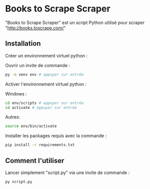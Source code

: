 # Books to Scrape Scraper

"Books to Scrape Scraper" est un script Python utilisé pour scraper "http://books.toscrape.com/"

## Installation
Créer un environnement virtuel python :

Ouvrir un invite de commande :
```bash
py -m venv env # appuyer sur entrée
```
Activer l'environnement virtuel python :

Windows :
```bash
cd env/scripts # appuyer sur entrée
cd activate # appuyer sur entrée
```
Autres:
```bash
source env/bin/activate
```

Installer les packages requis avec la commande :

```bash
pip install -r requirements.txt
```

## Comment l'utiliser

Lancer simplement "script.py" via une invite de commande :
```python
py script.py
```
